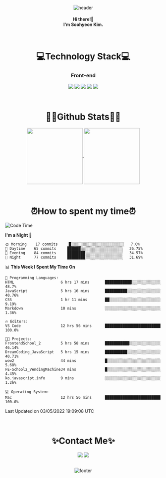 <!-- ![header](https://capsule-render.vercel.app/api?type=slice&color=4695d6&height=250&section=header&text=Soohyeon%20Kim%20&fontSize=100&animation=fadeIn&fontColor=FFFAFA) -->
<div align="center">
  
![header](https://capsule-render.vercel.app/api?type=waving&color=gradient&height=220&section=header&text=Soohyeon%20Kim&fontAlign=69&fontAlignY=40&fontSize=67&fontColor=eeeeee)
  </div>
<!-- &nbsp; -->
<div align="center">
  <h4>Hi there!👋<br>
 I'm Soohyeon Kim.<br>
  </h4>
</div>
&nbsp;
&nbsp;

<div align="center">
<h1>💻Technology Stack💻</h1>
  <h3>Front-end</h3>
<img src="https://img.shields.io/badge/HTML-E34F26?style=flat-square&logo=HTML5&logoColor=white"/></a>              <!-- HTML -->
<img src="https://img.shields.io/badge/CSS-1572B6?style=flat-square&logo=CSS3&logoColor=white"/></a>                <!-- CSS -->
<img src="https://img.shields.io/badge/JavaScript-F7E018?style=flat-square&logo=JavaScript&logoColor=white"/></a>   <!-- JavaScript -->
<img src="https://img.shields.io/badge/Vue.js-3FB27F?style=flat-square&logo=Vue.js&logoColor=white"/></a>           <!-- Vue.js -->
<img src="https://img.shields.io/badge/Vuex-33475B?style=flat-square&logo=Vue.js&logoColor=white"/></a>             <!-- Vuex -->
</div>

&nbsp;
&nbsp;

<!-- <div align="center">
<h1>📂 Projects</h1>
  <b>2022</b></br>
  <a href="https://github.com/bellnoona/portfolio" {:target="_blank"}> 👩🏻‍💻 SOOHYEON'S PORTFOLIO : 포트폴리오 사이트 </a><br>
  <b>2021</b> </br>
  <a href="https://github.com/yts8/sixuniverse" {:target="_blank"}> :house: SIXUNIVERSE : 숙박공유 사이트 </a><br>
  <a href="https://github.com/bellnoona/bellsboutique" {:target="blank"}> :dog2: BELLS BOUTIQUE : 반려견 용품 쇼핑몰 </a><br>
</div>
&nbsp;
&nbsp; -->

<h1 align="center">✍🏼Github Stats✍🏼 </h1>

<!-- <div align="center">
  <a href="https://github.com/bellnoona"><img align="center" style="height:180px" src="https://github-readme-stats.vercel.app/api/top-langs/?username=bellnoona&layout=compact" /></a> 
</div> -->


<div align="center">
  
<!--   [![Top Langs](https://github-readme-stats.vercel.app/api/top-langs/?username=bellnoona&layout=compact&&theme=nightowl)](https://github.com/anuraghazra/github-readme-stats)
[![Anurag's GitHub stats](https://github-readme-stats.vercel.app/api?username=bellnoona&show_icons=true&theme=nightowl)](https://github.com/anuraghazra/github-readme-stats) -->
  
<a href="https://github.com/bellnoona">
  <img height="180" align="center" src="https://github-readme-stats.vercel.app/api?username=bellnoona&show_icons=true&theme=material-palenight" />
</a>
  <a href="https://github.com/bellnoona">
  <img height="180" align="center" src="https://github-readme-stats.vercel.app/api/top-langs/?username=bellnoona&layout=compact&theme=material-palenight" />
</a>

</div>

&nbsp;
&nbsp;

<h1 align="center">⏰How to spent my time⏰ </h1>
  
<!--START_SECTION:waka-->
![Code Time](http://img.shields.io/badge/Code%20Time-132%20hrs%2031%20mins-blue)

**I'm a Night 🦉** 

```text
🌞 Morning    17 commits     █░░░░░░░░░░░░░░░░░░░░░░░░   7.0% 
🌆 Daytime    65 commits     ██████░░░░░░░░░░░░░░░░░░░   26.75% 
🌃 Evening    84 commits     ████████░░░░░░░░░░░░░░░░░   34.57% 
🌙 Night      77 commits     ████████░░░░░░░░░░░░░░░░░   31.69%

```


📊 **This Week I Spent My Time On** 

```text
💬 Programming Languages: 
HTML                     6 hrs 17 mins       ████████████░░░░░░░░░░░░░   48.7% 
JavaScript               5 hrs 16 mins       ██████████░░░░░░░░░░░░░░░   40.76% 
CSS                      1 hr 11 mins        ██░░░░░░░░░░░░░░░░░░░░░░░   9.19% 
Markdown                 10 mins             ░░░░░░░░░░░░░░░░░░░░░░░░░   1.36%

🔥 Editors: 
VS Code                  12 hrs 56 mins      █████████████████████████   100.0%

🐱‍💻 Projects: 
FrontendSchool_2         5 hrs 58 mins       ███████████░░░░░░░░░░░░░░   46.14% 
DreamCoding_JavaScript   5 hrs 15 mins       ██████████░░░░░░░░░░░░░░░   40.71% 
wow2                     44 mins             █░░░░░░░░░░░░░░░░░░░░░░░░   5.68% 
FE-School2_VendingMachine34 mins             █░░░░░░░░░░░░░░░░░░░░░░░░   4.45% 
ko.javascript.info       9 mins              ░░░░░░░░░░░░░░░░░░░░░░░░░   1.26%

💻 Operating System: 
Mac                      12 hrs 56 mins      █████████████████████████   100.0%

```


 Last Updated on 03/05/2022 19:09:08 UTC
<!--END_SECTION:waka-->

&nbsp;
&nbsp;

<h1 align="center">✨Contact Me✨</h1>
<div align="center">
<a href="https://velog.io/@tngusglaso"><img src="https://img.shields.io/badge/Tech Blog-20C997?style=flat-square&logo=Vimeo&logoColor=white"/></a> <!-- Velog -->
<a href="mailto:tngusglaso@gmail.com"><img src="https://img.shields.io/badge/Gmail-EA4335?style=flat-square&logo=Gmail&logoColor=white"/></a>      <!-- Gmail -->
</div>
&nbsp;

<div align="center">
  
![footer](https://capsule-render.vercel.app/api?section=footer&type=waving&color=gradient&height=150)
<!-- ![footer](https://capsule-render.vercel.app/api?section=footer&type=slice&height=170&color=gradient) -->
</div>
